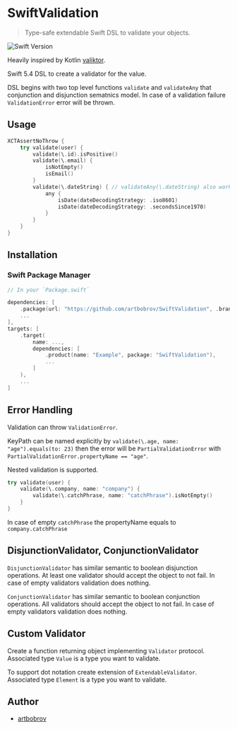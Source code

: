 # SwiftValidation

> Type-safe extendable Swift DSL to validate your objects.

![Swift Version](https://img.shields.io/badge/swift-5.4-brightgreen)

Heavily inspired by Kotlin [valiktor](https://github.com/valiktor/valiktor).

Swift 5.4 DSL to create a validator for the value.

DSL begins with two top level functions `validate` and `validateAny` that conjunction and disjunction sematnics model.
In case of a validation failure `ValidationError` error will be thrown.

## Usage

```swift
XCTAssertNoThrow {
    try validate(user) {
        validate(\.id).isPositive()
        validate(\.email) {
            isNotEmpty()
            isEmail()
        }
        validate(\.dateString) { // validateAny(\.dateString) also works
            any {
                isDate(dateDecodingStrategy: .iso8601)
                isDate(dateDecodingStrategy: .secondsSince1970)
            }
        }
    }
}
```

## Installation

### Swift Package Manager

```swift
// In your `Package.swift`

dependencies: [
    .package(url: "https://github.com/artbobrov/SwiftValidation", .branch("main")),
    ...
],
targets: [
    .target(
        name: ...,
        dependencies: [
            .product(name: "Example", package: "SwiftValidation"),
            ...
        ]
    ),
    ...
]
```

## Error Handling

Validation can throw `ValidationError`.

KeyPath can be named explicitly by `validate(\.age, name: "age").equals(to: 23)` then the error will be `PartialValidationError` with `PartialValidationError.propertyName == "age"`.

Nested validation is supported.

```swift
try validate(user) {
    validate(\.company, name: "company") {
        validate(\.catchPhrase, name: "catchPhrase").isNotEmpty()
    }
}
```

In case of empty `catchPhrase` the propertyName equals to `company.catchPhrase`

## DisjunctionValidator, ConjunctionValidator

`DisjunctionValidator` has similar semantic to boolean disjunction operations.
At least one validator should accept the object to not fail.
In case of empty validators validation does nothing.

`ConjunctionValidator` has similar semantic to boolean conjunction operations.
All validators should accept the object to not fail.
In case of empty validators validation does nothing.

## Custom Validator

Create a function returning object implementing `Validator` protocol. Associated type `Value` is a type you want to validate.

To support dot notation create extension of `ExtendableValidator`. Associated type `Element` is a type you want to validate.

## Author

* [artbobrov](https://github.com/artbobrov)
